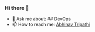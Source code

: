 ### Hi there 👋

<!--
**abhinav-tripathi14/abhinav-tripathi14** is a ✨ _special_ ✨ repository because its `README.md` (this file) appears on your GitHub profile.

Here are some ideas to get you started:

- 🔭 I’m currently working on ...
- 🌱 I’m currently learning ...
- 👯 I’m looking to collaborate on ...
- 🤔 I’m looking for help with ...
- 💬 Ask me about ...
- 📫 How to reach me: ...
- 😄 Pronouns: ...
- ⚡ Fun fact: ...
-->
- 💬 Ask me about: ## DevOps
- 📫 How to reach me: [Abhinav Tripathi](https://www.linkedin.com/in/abhinavtripathi14)
